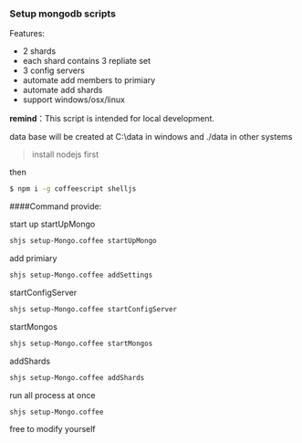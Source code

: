 ### Setup mongodb scripts

Features:

 * 2 shards
 * each shard contains 3 repliate set
 * 3 config servers
 * automate add members to primiary
 * automate add shards 
 * support windows/osx/linux 
 
**remind**：This script is intended for local development.
 
 data base will be created at C:\data in windows and ./data in other systems
 
> install nodejs first 

then 

```sh
$ npm i -g coffeescript shelljs

```

####Command provide:

start up startUpMongo
```sh
shjs setup-Mongo.coffee startUpMongo
```

add primiary 
```sh
shjs setup-Mongo.coffee addSettings
```

startConfigServer 
```sh
shjs setup-Mongo.coffee startConfigServer
```

startMongos
```sh
shjs setup-Mongo.coffee startMongos
```

addShards
```sh
shjs setup-Mongo.coffee addShards
```


run all process at once
```sh
shjs setup-Mongo.coffee
```


free to modify yourself